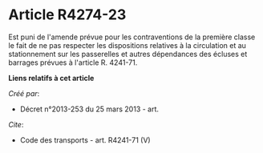 # Article R4274-23

Est puni de l'amende prévue pour les contraventions de la première classe le fait de ne pas respecter les dispositions
relatives à la circulation et au stationnement sur les passerelles et autres dépendances des écluses et barrages prévues à
l'article R. 4241-71.

**Liens relatifs à cet article**

_Créé par_:

  - Décret n°2013-253 du 25 mars 2013 - art.

_Cite_:

  - Code des transports - art. R4241-71 (V)
